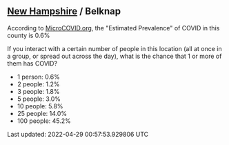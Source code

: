 
## [New Hampshire](/united-states/new-hampshire) / Belknap

According to [MicroCOVID.org](http://microcovid.org),
the "Estimated Prevalence" of COVID in this county is 0.6%

If you interact with a certain number of people in this location
(all at once in a group, or spread out across the day), what is the chance that
1 or more of them has COVID?

- 1 person: 0.6%
- 2 people: 1.2%
- 3 people: 1.8%
- 5 people: 3.0%
- 10 people: 5.8%
- 25 people: 14.0%
- 100 people: 45.2%

Last updated: 2022-04-29 00:57:53.929806 UTC
